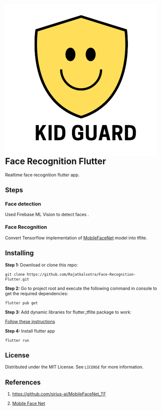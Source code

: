 <img src="/android/app/src/main/res/mipmap-hdpi/ic_launcher.png" align="left"
     alt="Face recognition">
# Face Recognition Flutter

Realtime face recognition flutter app.

 

## Steps

### Face detection

Used Firebase ML Vision to detect faces .

### Face Recognition

Convert Tensorflow implementation of [MobileFaceNet](https://github.com/sirius-ai/MobileFaceNet_TF) model into tflite.

## Installing

**Step 1:** Download or clone this repo:

```
git clone https://github.com/Rajatkalsotra/Face-Recognition-Flutter.git
```

**Step 2:** Go to project root and execute the following command in console to get the required dependencies: 

```
flutter pub get 
```

**Step 3:** Add dynamic libraries for flutter_tflite package to work:

[Follow these instructions](https://pub.dev/packages/tflite_flutter#important-initial-setup)

**Step 4:** Install flutter app

```
flutter run 
```

## License

Distributed under the MIT License. See `LICENSE` for more information.

## References

1. <https://github.com/sirius-ai/MobileFaceNet_TF>

2. [Mobile Face Net](https://arxiv.org/ftp/arxiv/papers/1804/1804.07573.pdf)
